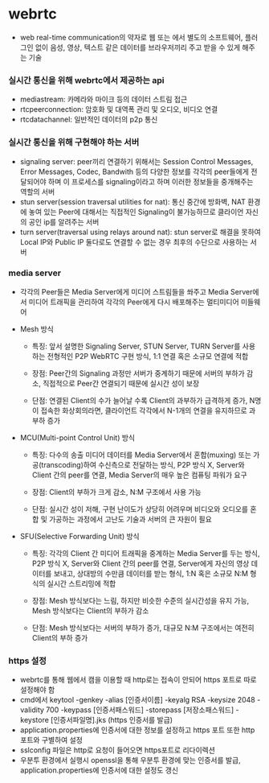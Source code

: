# webrtc
- web real-time communication의 약자로 웹 또는 에서 별도의 소프트웨어, 플러그인 없이 음성, 영상, 텍스트 같은 데이터를 브라우저끼리 주고 받을 수 있게 해주는 기술

### 실시간 통신을 위해 webrtc에서 제공하는 api
- mediastream: 카메라와 마이크 등의 데이터 스트림 접근
- rtcpeerconnection: 암호화 및 대역폭 관리 및 오디오, 비디오 연결
- rtcdatachannel: 일반적인 데이터의 p2p 통신

### 실시간 통신을 위해 구현해야 하는 서버
- signaling server: peer끼리 연결하기 위해서는 Session Control Messages, Error Messages, Codec, Bandwith 등의 다양한 정보를 각각의 peer들에게 전달되어야 하며 이 프로세스를 signaling이라고 하며 이러한 정보들을 중개해주는 역할의 서버
- stun server(session traversal utilities for nat): 통신 중간에 방화벽, NAT 환경에 놓여 있는 Peer에 대해서는 직접적인 Signaling이 불가능하므로 클라이언 자신의 공인 ip를 알려주는 서버
- turn server(traversal using relays around nat): stun server로 해결을 못하여 Local IP와 Public IP 둘다로도 연결할 수 없는 경우 최후의 수단으로 사용하는 서버

### media server
- 각각의 Peer들은 Media Server에게 미디어 스트림들을 쏴주고 Media Server에서 미디어 트래픽을 관리하여 각각의 Peer에게 다시 배포해주는 멀티미디어 미들웨어
- Mesh 방식
  - 특징: 앞서 설명한 Signaling Server, STUN Server, TURN Server를 사용하는 전형적인 P2P WebRTC 구현 방식, 1:1 연결 혹은 소규모 연결에 적합

  - 장점: Peer간의 Signaling 과정만 서버가 중계하기 때문에 서버의 부하가 감소, 직접적으로 Peer간 연결되기 때문에 실시간 성이 보장

  - 단점: 연결된 Client의 수가 늘어날 수록 Client의 과부하가 급격하게 증가, N명이 접속한 화상회의라면, 클라이언트 각각에서 N-1개의 연결을 유지하므로 과부하 증가

- MCU(Multi-point Control Unit) 방식
  - 특징: 다수의 송출 미디어 데이터를 Media Server에서 혼합(muxing) 또는 가공(transcoding)하여 수신측으로 전달하는 방식, P2P 방식 X, Server와 Client 간의 peer를 연결, Media Server의 매우 높은 컴퓨팅 파워가 요구

  - 장점: Client의 부하가 크게 감소, N:M 구조에서 사용 가능

  - 단점: 실시간 성이 저해, 구현 난이도가 상당히 어려우며 비디오와 오디오를 혼합 및 가공하는 과정에서 고난도 기술과 서버의 큰 자원이 필요

- SFU(Selective Forwarding Unit) 방식
  - 특징: 각각의 Client 간 미디어 트래픽을 중계하는 Media Server를 두는 방식, P2P 방식 X, Server와 Client 간의 peer를 연결, Server에게 자신의 영상 데이터를 보내고, 상대방의 수만큼 데이터를 받는 형식, 1:N 혹은 소규모 N:M 형식의 실시간 스트리밍에 적합

  - 장점: Mesh 방식보다는 느림, 하지만 비슷한 수준의 실시간성을 유지 가능, Mesh 방식보다는 Client의 부하가 감소

  - 단점: Mesh 방식보다는 서버의 부하가 증가, 대규모 N:M 구조에서는 여전히 Client의 부하 증가

### https 설정
- webrtc를 통해 웹에서 캠을 이용할 때 http로는 접속이 안되어 https 포트로 따로 설정해야 함
- cmd에서 keytool -genkey -alias [인증서이름] -keyalg RSA -keysize 2048 -validity 700 -keypass [인증서패스워드] -storepass [저장소패스워드] -keystore [인증서파일명].jks (https 인증서를 발급)
- application.properties에 인증서에 대한 정보를 설정하고 https 포트 또한 http 포트와 구별하여 설정
- sslconfig 파일은 http로 요청이 들어오면 https포트로 리다이렉션
- 우분투 환경에서 실행시 openssl을 통해 우분투 환경에 맞는 인증서를 발급, application.properties에 인증서에 대한 설정도 갱신
